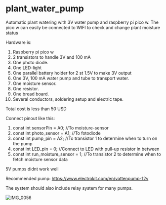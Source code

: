 # plant_water_pump
Automatic plant watering with 3V water pump and raspberry pi pico w. The pico w can easily be connected to WIFI to check and change plant moisture status


Hardware is:
1. Raspberry pi pico w
2. 2 transistors to handle 3V and 100 mA
3. One photo diode.
4. One LED-light
5. One parallel battery holder for 2 st 1.5V to make 3V output
6. One 3V, 100 mA water pump and tube to transport water.
7. One moisture sensor.
8. One resistor.
9. One bread board.
10. Several conductors, soldering setup and electric tape.


Total cost is less than 50 USD  


Connect pinout like this:
1. const int sensorPin = A0; //To moisture-sensor
2. const int photo_sensor = A1; //To fotodiode 
3. const int pump_pin = A2; //To transistor 1 to determine when to turn on the pump
4. const int LED_pin = 0; //Connect to LED with pull-up resistor in between 
5. const int run_moisture_sensor = 1; //To transistor 2 to determine when to fetch moisture sensor data

5V pumps didnt work well

Recommended pump: https://www.electrokit.com/en/vattenpump-12v

The system should also include relay system for many pumps.

![IMG_0056](https://github.com/user-attachments/assets/5634b40f-c065-4bf9-8152-5b5e7faca066)
